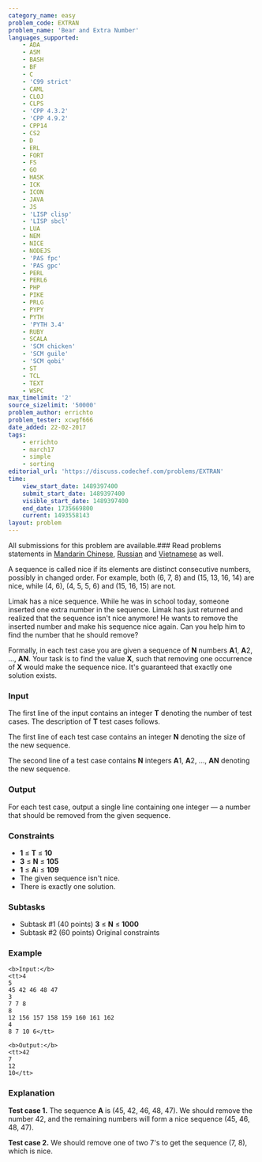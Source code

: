 ```yaml
---
category_name: easy
problem_code: EXTRAN
problem_name: 'Bear and Extra Number'
languages_supported:
    - ADA
    - ASM
    - BASH
    - BF
    - C
    - 'C99 strict'
    - CAML
    - CLOJ
    - CLPS
    - 'CPP 4.3.2'
    - 'CPP 4.9.2'
    - CPP14
    - CS2
    - D
    - ERL
    - FORT
    - FS
    - GO
    - HASK
    - ICK
    - ICON
    - JAVA
    - JS
    - 'LISP clisp'
    - 'LISP sbcl'
    - LUA
    - NEM
    - NICE
    - NODEJS
    - 'PAS fpc'
    - 'PAS gpc'
    - PERL
    - PERL6
    - PHP
    - PIKE
    - PRLG
    - PYPY
    - PYTH
    - 'PYTH 3.4'
    - RUBY
    - SCALA
    - 'SCM chicken'
    - 'SCM guile'
    - 'SCM qobi'
    - ST
    - TCL
    - TEXT
    - WSPC
max_timelimit: '2'
source_sizelimit: '50000'
problem_author: errichto
problem_tester: xcwgf666
date_added: 22-02-2017
tags:
    - errichto
    - march17
    - simple
    - sorting
editorial_url: 'https://discuss.codechef.com/problems/EXTRAN'
time:
    view_start_date: 1489397400
    submit_start_date: 1489397400
    visible_start_date: 1489397400
    end_date: 1735669800
    current: 1493558143
layout: problem
---
```

All submissions for this problem are available.###  Read problems statements in [Mandarin Chinese](http://www.codechef.com/download/translated/MARCH17/mandarin/EXTRAN.pdf?v=1), [Russian](http://www.codechef.com/download/translated/MARCH17/russian/EXTRAN.pdf?v=1) and [Vietnamese](http://www.codechef.com/download/translated/MARCH17/vietnamese/EXTRAN.pdf?v=1) as well.

A sequence is called nice if its elements are distinct consecutive numbers, possibly in changed order. For example, both (6, 7, 8) and (15, 13, 16, 14) are nice, while (4, 6), (4, 5, 5, 6) and (15, 16, 15) are not.

Limak has a nice sequence. While he was in school today, someone inserted one extra number in the sequence. Limak has just returned and realized that the sequence isn't nice anymore! He wants to remove the inserted number and make his sequence nice again. Can you help him to find the number that he should remove?

Formally, in each test case you are given a sequence of **N** numbers **A**1, **A**2, ..., **AN**. Your task is to find the value **X**, such that removing one occurrence of **X** would make the sequence nice. It's guaranteed that exactly one solution exists.

### Input

The first line of the input contains an integer **T** denoting the number of test cases. The description of **T** test cases follows.

The first line of each test case contains an integer **N** denoting the size of the new sequence.

The second line of a test case contains **N** integers **A**1, **A**2, ..., **AN** denoting the new sequence.

### Output

For each test case, output a single line containing one integer — a number that should be removed from the given sequence.

### Constraints

- **1** ≤ **T** ≤ **10**
- **3** ≤ **N** ≤ **105**
- **1** ≤ **A**i ≤ **109**
- The given sequence isn't nice.
- There is exactly one solution.

### Subtasks

- Subtask #1 (40 points) **3** ≤ **N** ≤ **1000**
- Subtask #2 (60 points) Original constraints

### Example

```
<b>Input:</b>
<tt>4
5
45 42 46 48 47
3
7 7 8
8
12 156 157 158 159 160 161 162
4
8 7 10 6</tt>

<b>Output:</b>
<tt>42
7
12
10</tt>

```
### Explanation

**Test case 1.** The sequence **A** is (45, 42, 46, 48, 47). We should remove the number 42, and the remaining numbers will form a nice sequence (45, 46, 48, 47).

**Test case 2.** We should remove one of two 7's to get the sequence (7, 8), which is nice.